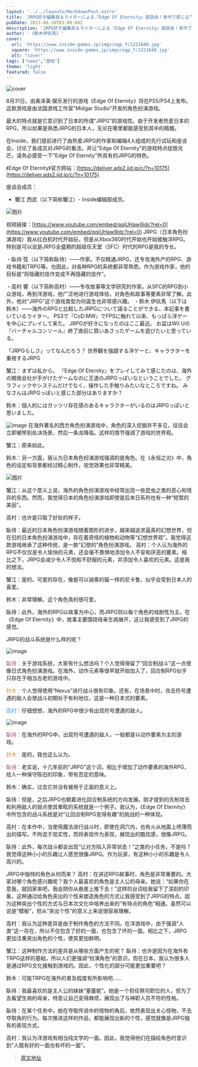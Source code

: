```yaml
---
layout: '../../layouts/MarkdownPost.astro'
title: 'JRPG好き編集部＆ライターによる『Edge Of Eternity』座談会！本作で感じる“JRPGらしさ”について徹底議論！'
pubDate: 2023-08-10T03:00:04Z
description: 'JRPG好き編集部＆ライターによる『Edge Of Eternity』座談会！本作で感じる“JRPGらしさ”について徹底議論！'
author: '《鈴木伊玖馬》'
cover:
  url: 'https://www.inside-games.jp/imgs/ogp_f/1221648.jpg'
  square: 'https://www.inside-games.jp/imgs/ogp_f/1221648.jpg'
  alt: "cover"
tags: ["news","游戏"]
theme: 'light'
featured: false
---
```


![cover](https://www.inside-games.jp/imgs/ogp_f/1221648.jpg)

8月31日，由奥泽美·娱乐发行的游戏《Edge Of Eternity》将在PS5/PS4上发布。这款游戏是由法国游戏工作室"Midgar Studio"开发的角色扮演游戏。

最大的特点就是它意识到了日本的所谓“JRPG”的游戏性。由于开发者热爱日本的RPG，所以如果是熟悉JRPG的日本人，无论在哪里都能感受到其中的精髓。

在Inside，我们提前进行了由热爱JRPG的作家和编辑4人组成的先行试玩和座谈会，讨论了各成员对JRPG的看法，并让"Edge Of Eternity"的游戏特点绽放光芒。请务必感受一下"Edge Of Eternity"所具有的JRPG的特色。

《Edge Of Eternity》官方网站：[https://deliver.ads2.iid.jp/c/?n=10175](https://deliver.ads2.iid.jp/c/?n=10175)

座谈会成员：

- 蟹江 西武（以下简称蟹江）- Inside编辑部成员。

![图片](https://www.inside-games.jp/imgs/zoom/1221633.jpg)

视频链接：[https://www.youtube.com/embed/qqiUHaw9idc?rel=0](https://www.youtube.com/embed/qqiUHaw9idc?rel=0)
JRPG（日本角色扮演游戏）我从红白机时代开始玩，但是从Xbox360时代开始也开始接触洋RPG。特别是可以说是JRPG全盛期的超级任天堂（SFC）时代的RPG是我的专长。</p><p>・臥待 弦（以下简称臥待）——作家。不仅精通JRPG，还专攻海外产的RPG、游戏书籍和TRPG等。也因此，对各种RPG的系统都非常熟悉。作为游戏作家，他的目标是“将隐藏的佳作变成不再隐藏的佳作”。</p><p>・高村 響（以下简称高村）——专攻故事等文学研究的作家。从SFC的RPG到小众游戏，再到洋游戏，他广泛地进行游戏体验，对角色和故事等要素非常了解。此外，他对“JRPG”这个游戏类型为何诞生也非常感兴趣。
・鈴木 伊玖馬（以下は鈴木）――海外のRPGと比較したJRPGについて語ることができる、本記事を書いているライター。 PS3で『CoD:MW』でFPSに触れて以来、もっぱら洋ゲーを中心にプレイして来た。 JRPGが好きになったのはここ最近。 お盆はWii Uの『バーチャルコンソール』終了直前に買いあさったゲームを遊びたいと思っている。

「JRPGらしさ」ってなんだろう？ 世界観を強調する洋ゲーと、キャラクターを重視するJRPG

蟹江：まずは私から。 『Edge Of Eternity』をプレイしてみて感じたのは、海外の開発会社が手がけたゲームなのに王道のJRPGっぽいなということでした。 グラフィックやシステムだけでなく、操作した手触りみたいなところですね。 みなさんはJRPGっぽいと感じた部分はありますか？

鈴木：個人的にはガッツリ存在感のあるキャラクターがいるのはJRPGっぽいと思いました。

![image](https://www.inside-games.jp/imgs/zoom/1221634.jpg)
在海外著名的西方角色扮演游戏中，角色的深入挖掘并不多见，往往会立即被带到处决场景，然后一条龙降临。这样的情节强调了游戏的世界观。 

蟹江：原来如此。

鈴木：另一方面，我认为日本角色扮演游戏强调的是角色。在《永恒之刃》中，角色的设定和背景都经过精心制作，视觉效果也非常精美。

![图片](https://www.inside-games.jp/imgs/zoom/1221635.jpg)

蟹江：从这个意义上说，海外的角色扮演游戏中经常出现一些昆虫之类的恶心和怪异的东西。然而，我觉得日本的角色扮演游戏即使是后末日系列也有一种“短暂的美丽”。

高村：也许是只取了好处的样子。

臥待：最近的日本角色扮演游戏随着图形的进步，越来越追求逼真的幻想世界，但在旧的日本角色扮演游戏中，存在着奇怪的植物和动物等“幻想世界观”。我觉得这款游戏继承了这种传统，是一款“幻想的”角色扮演游戏。
高村：个人认为海外的RPG不仅仅是令人愉快的元素，还会毫不畏惧地添加令人不安和厌恶的要素。相比之下，JRPG会减少令人不悦和不舒服的元素，并添加令人喜欢的元素。这是我的想法。

蟹江：是的。可爱的存在，像是可以骑乘的猫一样的尼卡鲁，似乎会受到日本人的喜爱。

鈴木：非常理解。这个角色真的很可爱。

臥待：此外，海外的RPG以故事为中心，而JRPG则以每个角色的戏剧性为主。在《Edge Of Eternity》中，故事主要围绕母亲生病展开，这让我感受到了JRPG的感觉。

JRPG的战斗系统是什么样的呢？
</h2>

![image](https://www.inside-games.jp/imgs/zoom/1221637.jpg)

<p><span style="color: #9d4d69;">臥待：</span>关于游戏系统，大家有什么想法吗？个人觉得保留了“回合制战斗”这一点很像日式角色扮演游戏。在海外，动作元素等很早就开始加入了，回合制RPG似乎只存在于相当古老的游戏中。</p>

<p><span style="color: #ee8219;">铃木：</span>个人觉得使用“Nexus”进行战斗很有印象。还有，在场景中时，攻击符号遭遇的敌人会使战斗初期处于有利地位，这是一种日本式的要素。</p>

<p><span style="color: #4298df;">高村：</span>仔细想想，海外的RPG中很少有出现符号遭遇的敌人。</p>

![image](https://www.inside-games.jp/imgs/zoom/1221638.jpg)

<p><span style="color: #9d4d69;">臥待：</span>在海外的RPG中，出现符号遭遇的敌人，一般都是以动作要素为主的游戏。</p>

<p><span style="color: #ee8219;">铃木：</span>是的，我也这么认为。</p>

<p><span style="color: #9d4d69;">臥待：</span>老实说，十几年前的“JRPG”这个词，相比于增加了动作要素的海外RPG，给人一种保守陈旧的印象，带有否定的意味。</p>
鈴木：确实，过去它并没有被用于正面的意义上。

臥待：但是，之后JRPG也朝着进化回合制系统的方向发展。刚才提到的先制攻击和利用敌人的弱点使其晕眩的系统就是一个例子。我认为，《Edge Of Eternity》中所包含的战斗系统是对“让回合制RPG变得有趣”的挑战的一种体现。

高村：在本作中，当使用魔法进行战斗时，即使在洞穴内，也有火从地面上喷薄而出的描写。不拘泥于现实性，而将表现作为表现，展现出的酷炫感，很像JRPG。

臥待：此外，每次战斗都会出现“让对方陷入异常状态！”之类的小任务，不是吗？我觉得这种小小的乐趣让人感觉很像JRPG。作为玩家，有这种小小的乐趣是令人高兴的。

JRPG中独特的角色从何而来？
高村：在讲述RPG故事时，角色是非常重要的。大家对哪个角色感兴趣呢？我个人最喜欢的角色是主人公的母亲。她说：“如果你在意我，就回家来吧，我会把你从悬崖上推下去！”这样的台词给我留下了深刻的印象。这种通过给角色突出的个性来塑造角色的方式让我感受到了JRPG的特点。因为这种突出个性的方式与日本次文化中培养出来的“有特点的角色”相通。虽然可以说是“模板”，但从“突出个性”的意义上来说很容易理解。

高村：我认为这种差异是由于制作角色的方法不同。在洋游戏中，由于强调“人类”这一存在，所以不仅包含了好的一面，也包含了坏的一面。相比之下，JRPG更加注重突出角色的个性，使其更加鲜明。

蟹江：这种制作方法的差异是从哪些方面产生的呢？
臥待：也许是因为在海外有TRPG这样的基础，所以人们更强调“扮演角色”的意识。而在日本，我认为很多人是通过RPG文化接触到游戏的。因此，个性化的部分可能更加重要吧？

鈴木：可能TRPG在海外的普及程度有所影响吧……

臥待：我最喜欢的是主人公的妹妹“塞蕾妮”。她是一个担任祭司职位的人，但为了去看望生病的母亲，特意让自己变得麻烦，展现出了与神职人员不符的性格。

臥待：在某个任务中，她在夺取传说中的怪物的角后，依然表现出关心怪物，不去夺取角的行为。每次推进这样的作品，都能展现出新的个性，感觉就像是JRPG独有的表现方式。

高村：我认为洋游戏有相当纯文学的一面。因此，我觉得他们在描绘角色时意识到“人既有好的一面也有坏的一面”。

>[原文地址](https://www.inside-games.jp/article/2023/08/10/147759.html)  
